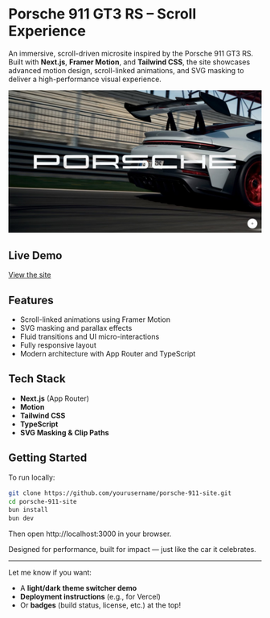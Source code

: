 # Porsche 911 GT3 RS – Scroll Experience

An immersive, scroll-driven microsite inspired by the Porsche 911 GT3 RS.  
Built with **Next.js**, **Framer Motion**, and **Tailwind CSS**, the site showcases advanced motion design, scroll-linked animations, and SVG masking to deliver a high-performance visual experience.

![Preview](public/og-cover.png)

## Live Demo

[View the site](https://gt3.sanjid.shop)

## Features

- Scroll-linked animations using Framer Motion
- SVG masking and parallax effects
- Fluid transitions and UI micro-interactions
- Fully responsive layout
- Modern architecture with App Router and TypeScript

## Tech Stack

- **Next.js** (App Router)
- **Motion**
- **Tailwind CSS**
- **TypeScript**
- **SVG Masking & Clip Paths**

## Getting Started

To run locally:

```bash
git clone https://github.com/yourusername/porsche-911-site.git
cd porsche-911-site
bun install
bun dev
```

Then open http://localhost:3000 in your browser.

Designed for performance, built for impact — just like the car it celebrates.

---

Let me know if you want:

- A **light/dark theme switcher demo**
- **Deployment instructions** (e.g., for Vercel)
- Or **badges** (build status, license, etc.) at the top!
